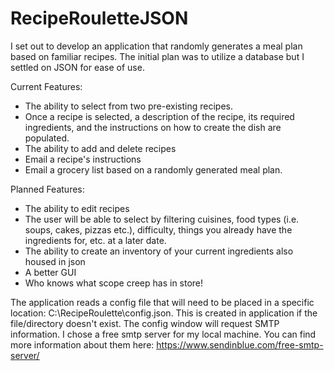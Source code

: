# RecipeRouletteJSON

I set out to develop an application that randomly generates a meal plan based on familiar recipes. The initial plan was to utilize a database but I settled on JSON for ease of use.

Current Features:
  - The ability to select from two pre-existing recipes.
  - Once a recipe is selected, a description of the recipe, its required ingredients, and the instructions on how to create the dish are populated.
  - The ability to add and delete recipes
  - Email a recipe's instructions
  - Email a grocery list based on a randomly generated meal plan.

Planned Features:
  - The ability to edit recipes
  - The user will be able to select by filtering cuisines, food types (i.e. soups, cakes, pizzas etc.), difficulty, things you already have the ingredients for, etc. at a later date.
  - The ability to create an inventory of your current ingredients also housed in json
  - A better GUI
  - Who knows what scope creep has in store!

The application reads a config file that will need to be placed in a specific location: C:\RecipeRoulette\config.json. This is created in application if the file/directory doesn't exist. The config window will request SMTP information. I chose a free smtp server for my local machine. You can find more information about them here: https://www.sendinblue.com/free-smtp-server/ 

